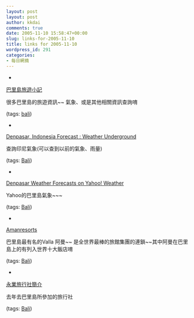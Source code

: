 ```yaml
---
layout: post
layout: post
author: kkdai
comments: true
date: 2005-11-10 15:58:47+00:00
slug: links-for-2005-11-10
title: links for 2005-11-10
wordpress_id: 291
categories:
- 每日網摘
---
```



	
  * 
		

[巴里島旅遊小記](http://sets.tacocity.com.tw/bali/)


		

很多巴里島的旅遊資訊~~ 氣象、或是其他相關資訊查詢唷


		

(tags: [bali](http://del.icio.us/kkdai/bali))


	

	
  * 
		

[Denpasar, Indonesia Forecast : Weather Underground](http://www.wunderground.com/global/stations/97230.html)


		

查詢印尼氣象(可以查到以前的氣象、雨量)


		

(tags: [Bali](http://del.icio.us/kkdai/Bali))


	

	
  * 
		

[Denpasar Weather Forecasts on Yahoo! Weather](http://weather.yahoo.com/forecast/Denpasar_ID_c.html)


		

Yahoo的巴里島氣象~~~


		

(tags: [Bali](http://del.icio.us/kkdai/Bali))


	

	
  * 
		

[Amanresorts](http://www.amanresorts.com/flash.htm)


		

巴里島最有名的Valla  阿曼~~  是全世界最棒的旅館集團的連鎖~~其中阿曼在巴里島上的有列入世界十大飯店唷


		

(tags: [Bali](http://del.icio.us/kkdai/Bali))


	

	
  * 
		

[永業旅行社簡介](http://www.appletour.com.tw/)


		

去年去巴里島所參加的旅行社


		

(tags: [Bali](http://del.icio.us/kkdai/Bali))


	


